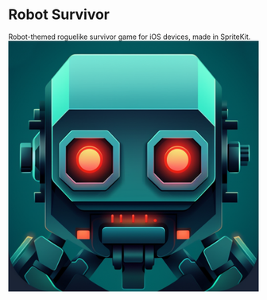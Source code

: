 # Robot Survivor
Robot-themed roguelike survivor game for iOS devices, made in SpriteKit.
![screenshot](https://github.com/Snesnopic/RobotSurvivor/blob/main/RobotSurvivor/Assets.xcassets/AppIcon.appiconset/robotAppIcon.png) <br>

